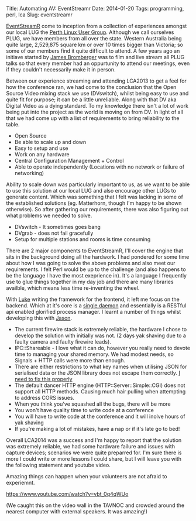 Title: Automating AV&#58; EventStreamr
Date: 2014-01-20
Tags: programming, perl, lca
Slug: eventstreamr

[EventStreamR](https://github.com/lukejohnosmahi/eventstreamr/) come to inception from a collection of experiences amongst our local LUG the [Perth Linux User Group](https://www.plug.org.au). Although we call ourselves PLUG, we have members from all over the state. Western Australia being quite large, 2,529,875 square km or over 10 times bigger than Victoria; so some of our members find it quite difficult to attend. A few years ago an initiave started by [James Bromberger](http://blog.james.rcpt.to/) was to film and live stream all PLUG talks so that every member had an oppurtunity to attend our meetings, even if they couldn't necessarily make it in person.

Between our experience streaming and attending LCA2013 to get a feel for how the conference ran, we had come to the conclusion that the Open Source Video mixing stack we use (DVswitch), whilst being easy to use and quite fit for purpose; it can be a little unreliable. Along with that DV aka Digital Video as a dying standard. To my knowledge there isn't a lot of work being put into the project as the world is moving on from DV. In light of all that we had come up with a list of requirements to bring reliability to the table.

- Open Source
- Be able to scale up and down
- Easy to setup and use
- Work on any hardware
- Central Configuration Management + Control
- Able to operate independently (Locations with no network or failure of networking)
  
Ability to scale down was particularly important to us, as we want to be able to use this solution at our local LUG and also encourage other LUGs to generate content. Which was something that I felt was lacking in some of the established solutions (eg. Matterhorn, though I'm happy to be shown otherwise). So after gathering our requirements, there was also figuring out what problems we needed to solve.

- DVswitch - It sometimes goes bang
- DVgrab - does not fail gracefully
- Setup for multiple stations and rooms is time consuming

There are 2 major components to EventStreamR, I'll cover the engine that sits in the background doing all the hardwork. I had pondered for some time about how I was going to solve the above problems and also meet our requirements. I felt Perl would be up to the challenge (and also happens to be the language I have the most exeprience in). It's a language I frequently use to glue things together in my day job and there are many libraries availble, which means less time re-inventing the wheel.

With [Luke](https://github.com/lukejohnosmahi) writing the framework for the frontend, it left me focus on the backend. Which at it's core is a [single daemon](https://github.com/lukejohnosmahi/eventstreamr/blob/master/station/bin/station-mgr.pl) and essentially is a RESTful api enabled glorified process manager. I learnt a number of things whilst developing this with [Jason](https://github.com/nimm).

- The current firewire stack is extremely reliable, the hardware I chose to develop the solution with initially was not. (2 days yak shaving due to a faulty camera and faulty firewire leads).
- IPC::Shareable - I love what it can do, however you really need to devote time to managing your shared memory. We had modest needs, so Signals + HTTP calls were more than enough.
- There are either restrictions to what key names when utilising JSON for serialised data or the JSON library does not escape them correctly. [I need to fix this properly](https://github.com/lukejohnosmahi/eventstreamr/issues/53)
- The default dancer HTTP engine (HTTP::Server::Simple::CGI) does not support all HTTP methods. Causing much hair pulling when attempting to address CORS issues.
- When you think you've squashed all the bugs, there will be more
- You won't have quality time to write code at a conference
- You will have to write code at the conference and it will inolve hours of yak shaving
- If you're making a lot of mistakes, have a nap or if it's late go to bed!

Overall LCA2014 was a success and I'm happy to report that the solution was extremely reliable, we had some hardware failure and issues with capture devices; scenarios we were quite preparred for. I'm sure there is more I could write or more lessons I could share, but I will leave you with the following statement and youtube video.

Amazing things can happen when your volunteers are not afraid to experiemnt.

https://www.youtube.com/watch?v=vbt_0q4qWUo

(We caught this on the video wall in the TAVNOC and crowded around the nearest computer with external speakers. It was amazing!)
